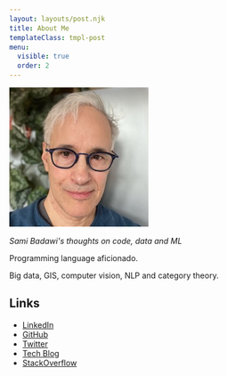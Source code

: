 ```yaml
---
layout: layouts/post.njk
title: About Me
templateClass: tmpl-post
menu:
  visible: true
  order: 2
---
```


![Sami Badawi](/img/sami_badawi_2023_small.jpg)

<em>Sami Badawi's thoughts on code, data and ML</em>

Programming language aficionado. 

Big data, GIS, computer vision, NLP and category theory.

## Links

* [LinkedIn](https://www.linkedin.com/in/samibadawi/)
* [GitHub](https://github.com/sami-badawi)
* [Twitter](https://twitter.com/Sami_Badawi)
* [Tech Blog](https://blog.samibadawi.com)
* [StackOverflow](https://stackoverflow.com/users/3444107/sami-badawi)
